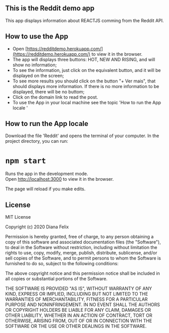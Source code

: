 ## This is the Reddit demo app
This app displays information about REACTJS comming from the Reddit API.

## How to use the App
* Open [https://redditdemo.herokuapp.com/](https://redditdemo.herokuapp.com/) to view it in the browser.
* The app will displays three buttons: HOT, NEW AND RISING, and will show no information;    
* To see the information, just click on the equivalent button, and it will be displayed on the screen;
* To see more results you should click on the button "+ Ver mais", that should displays more information. If there is no more information to be displayed, there will be no buttom;
* Click on the domain link to read the post.  
* To use the App in your local machine see the topic 'How to run the App locale '
 
## How to run the App locale

Download the file 'Reddit' and opens the terminal of your computer.
In the project directory, you can run:

# `npm start`

Runs the app in the development mode.<br />
Open [http://localhost:3000](http://localhost:3000) to view it in the browser.

The page will reload if you make edits.<br />

## License
MIT License

Copyright (c) 2020 Diana Felix

Permission is hereby granted, free of charge, to any person obtaining a copy
of this software and associated documentation files (the "Software"), to deal
in the Software without restriction, including without limitation the rights
to use, copy, modify, merge, publish, distribute, sublicense, and/or sell
copies of the Software, and to permit persons to whom the Software is
furnished to do so, subject to the following conditions:

The above copyright notice and this permission notice shall be included in all
copies or substantial portions of the Software.

THE SOFTWARE IS PROVIDED "AS IS", WITHOUT WARRANTY OF ANY KIND, EXPRESS OR
IMPLIED, INCLUDING BUT NOT LIMITED TO THE WARRANTIES OF MERCHANTABILITY,
FITNESS FOR A PARTICULAR PURPOSE AND NONINFRINGEMENT. IN NO EVENT SHALL THE
AUTHORS OR COPYRIGHT HOLDERS BE LIABLE FOR ANY CLAIM, DAMAGES OR OTHER
LIABILITY, WHETHER IN AN ACTION OF CONTRACT, TORT OR OTHERWISE, ARISING FROM,
OUT OF OR IN CONNECTION WITH THE SOFTWARE OR THE USE OR OTHER DEALINGS IN THE
SOFTWARE.

